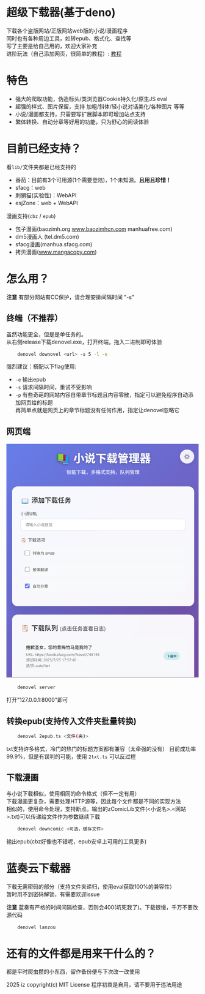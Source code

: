 # 超级下载器(基于deno)
下载各个盗版网站/正版网站web版的小说/漫画程序<br>
同时也有各种周边工具，如转epub、格式化、查找等<br>
写了主要是给自己用的，欢迎大家补充<br>
进阶玩法（自己添加网页，很简单的教程）: [教程](docs)

# 特色
 - 强大的爬取功能，伪造标头/类浏览器Cookie持久化/原生JS eval
 - 超强的样式、图片保留，支持 加粗/斜体/轻小说对话美化/各种图片 等等
 - 小说/漫画都支持，只需要写扩展脚本即可增加站点支持
 - 繁体转换、自动分章等好用的功能，只为舒心的阅读体验

# 目前已经支持？
看`lib/`文件夹都是已经支持的
 - 番茄：目前有3个可用源(1个需要登陆)，1个未知源。**且用且珍惜！**
 - sfacg：web
 - 刺猬猫(实验性)：WebAPI
 - esjZone：web + WebAPI

漫画支持(`cbz` / `epub`)
 - 包子漫画(baozimh.org www.baozimhcn.com manhuafree.com)
 - dm5漫画人 (tel.dm5.com)
 - sfacg漫画(manhua.sfacg.com)
 - 拷贝漫画(www.mangacopy.com)

# 怎么用？
**注意** 有部分网站有CC保护，请合理安排间隔时间 "-s"
## 终端（不推荐）
虽然功能更全，但是是单任务的。<br>
从右侧release下载denovel.exe，打开终端，拖入二进制即可体验
```sh
    denovel downovel <url> -s 5 -l -e
```
强烈建议：搭配以下flag使用:
 - `-e` 输出epub
 - `-s` 请求间隔时间，重试不受影响
 - `-p` 有些奇葩的网站内容自带章节标题且内容零散，指定可以避免程序自动添加网页给的标题<br>
    再简单点就是网页上的章节标题没有任何作用，指定让denovel忽略它

## 网页端
![预览](image.png)
```sh
    denovel server
```
打开"127.0.0.1:8000"即可

## 转换epub(支持传入文件夹批量转换)
```sh
    denovel 2epub.ts <文件(夹)>
```
txt支持许多格式，冷门的热门的标题方案都有兼容（太牵强的没有）
目前成功率99.9%，但是有误判的可能，使用 `2txt.ts` 可以反过程

## 下载漫画
与小说下载相似，使用相同的命令格式（但不一定有用）<br>
下载漫画更复杂，需要处理HTTP源等，因此每个文件都是不同的实现方法<br>
相似的，使用命令处理，支持断点。输出的zComicLib文件(<小说名>.<网站>.txt)可以传递给文件作为参数继续下载

```sh
    denovel downcomic <可选，缓存文件>
```

输出epub(cbz好像也不错呢，epub安卓上可用的工具更多)

# 蓝奏云下载器
下载无需密码的部分（支持文件夹递归，使用eval获取100%的兼容性）<br>
暂时用不到密码解锁，有需要欢迎issue

**注意** 蓝奏有严格的时间间隔检查，否则会400(坑死我了)。下载很慢，千万不要改源代码

```sh
    denovel lanzou
```

# 还有的文件都是用来干什么的？
都是平时爬虫攒的小东西，留作备份便与下次改一改使用

2025 iz copyright(c) MIT License
程序初衷是自用，请不要用于违法用途